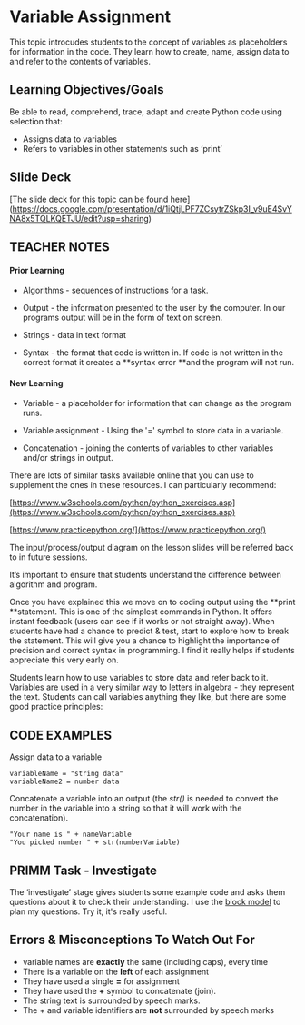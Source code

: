 # Variable Assignment 

This topic introcudes students to the concept of variables as placeholders for information in the code.  They learn how to create, name, assign data to and refer to the contents of variables.

## Learning Objectives/Goals

Be able to read, comprehend, trace, adapt and create Python code using selection that:

- Assigns data to variables
- Refers to variables in other statements such as ‘print’


## Slide Deck

[The slide deck for this topic can be found here]
(https://docs.google.com/presentation/d/1iQtjLPF7ZCsytrZSkp3I_v9uE4SvYNA8x5TQLKQETJU/edit?usp=sharing)

## TEACHER NOTES

#### Prior Learning

- Algorithms - sequences of instructions for a task.

- Output - the information presented to the user by the computer.  In our programs output will be in the form of text on screen.

- Strings - data in text format

- Syntax - the format that code is written in.  If code is not written in the correct format it creates a **syntax error **and the program will not run.

#### New Learning

- Variable - a placeholder for information that can change as the program runs.

- Variable assignment - Using the '=' symbol to store data in a variable.

- Concatenation - joining the contents of variables to other variables and/or strings in output.

There are lots of similar tasks available online that you can use to supplement the ones in these resources.  I can particularly recommend:

[https://www.w3schools.com/python/python_exercises.asp](https://www.w3schools.com/python/python_exercises.asp)

[https://www.practicepython.org/](https://www.practicepython.org/)

The input/process/output diagram on the lesson slides will be referred back to in future sessions.

It’s important to ensure that students understand the difference between algorithm and program.

Once you have explained this we move on to coding output using the **print **statement.  This is one of the simplest commands in Python.  It offers instant feedback (users can see if it works or not straight away).  When students have had a chance to predict & test, start to explore how to break the statement.  This will give you a chance to highlight the importance of precision and correct syntax in programming.  I find it really helps if students appreciate this very early on.

Students learn how to use variables to store data and refer back to it.  Variables are used in a very similar way to letters in algebra - they represent the text.  Students can call variables anything they like, but there are some good practice principles:

## CODE EXAMPLES

Assign data to a variable
```
variableName = "string data"
variableName2 = number data
```

Concatenate a variable into an output (the *str()* is needed to convert the number in the variable into a string so that it will work with the concatenation).
```
"Your name is " + nameVariable
"You picked number " + str(numberVariable)
```

## PRIMM Task - Investigate
The ‘investigate’ stage gives students some example code and asks them questions about it to check their understanding.  I use the [block model](https://helloworld.raspberrypi.org/articles/hw14-the-i-in-primm)  to plan my questions.  Try it, it's really useful.



## Errors & Misconceptions To Watch Out For

- variable names are **exactly** the same (including caps), every time
- There is a variable on the **left** of each assignment
- They have used a single **=** for assignment
- They have used the **+** symbol to concatenate (join).
- The string text is surrounded by speech marks.
- The + and variable identifiers are **not** surrounded by speech marks